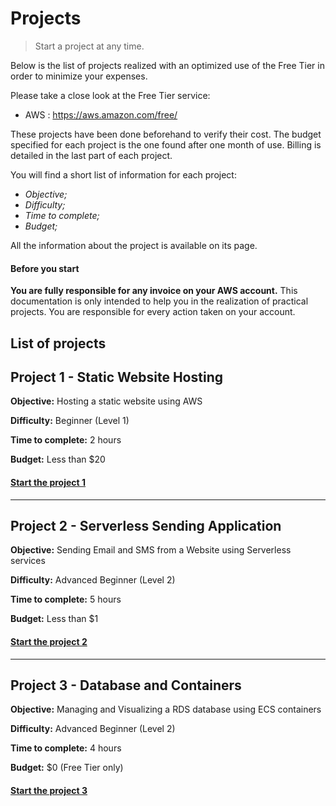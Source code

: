 # Projects

> Start a project at any time.

Below is the list of projects realized with an optimized use of the Free Tier in order to minimize your expenses.

Please take a close look at the Free Tier service:
- AWS : https://aws.amazon.com/free/

These projects have been done beforehand to verify their cost. The budget specified for each project is the one found after one month of use. Billing is detailed in the last part of each project.

You will find a short list of information for each project:
- *Objective;*
- *Difficulty;*
- *Time to complete;*
- *Budget;*

All the information about the project is available on its page.

#### Before you start
**You are fully responsible for any invoice on your AWS account.** This documentation is only intended to help you in the realization of practical projects. You are responsible for every action taken on your account.

## List of projects

## Project 1 - Static Website Hosting

**Objective:** Hosting a static website using AWS

**Difficulty:** Beginner (Level 1)

**Time to complete:** 2 hours

**Budget:** Less than $20

#### [Start the project 1](../projects/project-1/README.md)

___

## Project 2 - Serverless Sending Application

**Objective:** Sending Email and SMS from a Website using Serverless services

**Difficulty:** Advanced Beginner (Level 2)

**Time to complete:** 5 hours

**Budget:** Less than $1

#### [Start the project 2](../projects/project-2/README.md)

___

## Project 3 - Database and Containers

**Objective:** Managing and Visualizing a RDS database using ECS containers

**Difficulty:** Advanced Beginner (Level 2)

**Time to complete:** 4 hours

**Budget:** $0 (Free Tier only)

#### [Start the project 3](../projects/project-3/README.md)